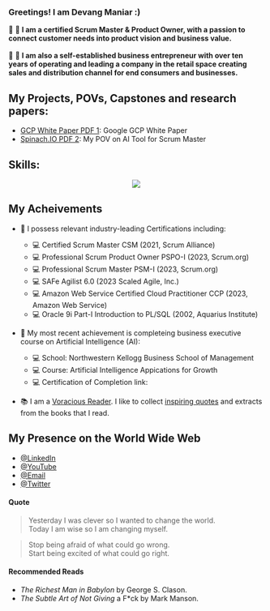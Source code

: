 
### Greetings! I am Devang Maniar :)

:penguin: :man: **I am a certified Scrum Master & Product Owner, with a passion to connect customer needs into product vision and business value.** <br /> <br />
:penguin: :man: **I am also a self-established business entrepreneur with over ten years of operating and leading a company in the retail space creating sales and distribution channel for end consumers and businesses.** <br />

## My Projects, POVs, Capstones and research papers:
- <a href = "https://github.com/devangmaniar/devangmaniar/blob/main/mypdffiles/WhitePaper_GCP_LookerImplentation_5.21.23.pdf"> GCP White Paper PDF 1</a>: Google GCP White Paper 
- <a href = "https://github.com/devangmaniar/devangmaniar/blob/main/mypdffiles/Spinach_AITool_ScrumMaster.pdf"> Spinach.IO PDF 2</a>: My POV on AI Tool for Scrum Master 

 
## Skills:

<p align="center">
  <a href="https://skillicons.dev">
    <img src="https://skillicons.dev/icons?i=aws,github,py,mysql,azure,discord,instagram,linkedin&theme=light&perline=12" />
  </a>
</p>

## My Acheivements

- :toolbox: I possess relevant industry-leading Certifications including: 
  - 💻 Certified Scrum Master CSM (2021, Scrum Alliance)
  - 💻 Professional Scrum Product Owner PSPO-I (2023, Scrum.org)
  - 💻 Professional Scrum Master PSM-I (2023, Scrum.org)
  - 💻 SAFe Agilist 6.0 (2023 Scaled Agile, Inc.)
  - 💻 Amazon Web Service Certified Cloud Practitioner CCP (2023, Amazon Web Service)
  - 💻 Oracle 9i Part-I Introduction to PL/SQL (2002, Aquarius Institute)
 
- :toolbox: My most recent achievement is completeing business executive course on Artificial Intelligence (AI): 
  - 💻 School: Northwestern Kellogg Business School of Management 
  - 💻 Course: Artificial Intelligence Appications for Growth
  - 💻 Certification of Completion link:  
 
-  📚 I am a [Voracious Reader](#recommended-reads). I like to collect [inspiring quotes](#quote) and extracts from the books that I read.

## My Presence on the World Wide Web

- [@LinkedIn](https://www.linkedin.com/in/devang-maniar)
- [@YouTube](https://youtu.be/hxjpGLSSMZo)
- [@Email](mailto:devangmaniar@gmail.com)
- [@Twitter](https://twitter.com/DaveManny3649)

#### Quote

<blockquote> 
  Yesterday I was clever so I wanted to change the world. <br />
  Today I am wise so I am changing myself. </blockquote>
<blockquote> 
  Stop being afraid of what could go wrong. <br />
  Start being excited of what could go right.
</blockquote>

#### Recommended Reads

-   _The Richest Man in Babylon_ by George S. Clason.
-   _The Subtle Art of Not Giving_ a F\*ck by Mark Manson.
